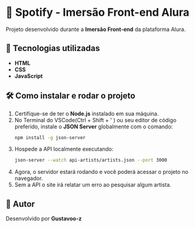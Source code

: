 # 🎵 Spotify - Imersão Front-end Alura

Projeto desenvolvido durante a **Imersão Front-end** da plataforma Alura.

## 🚀 Tecnologias utilizadas
- **HTML**  
- **CSS**  
- **JavaScript**  

## 🛠️ Como instalar e rodar o projeto

1. Certifique-se de ter o **Node.js** instalado em sua máquina.
2. No Terminal do VSCode(Ctrl + Shift + ' ) ou seu editor de código preferido, instale o **JSON Server** globalmente com o comando:
   ```sh
   npm install -g json-server
   ```
3. Hospede a API localmente executando:
   ```sh
   json-server --watch api-artists/artists.json --port 3000
   ```
4. Agora, o servidor estará rodando e você poderá acessar o projeto no navegador.
5. Sem a API o site irá relatar um erro ao pesquisar algum artista.

## 👤 Autor  
Desenvolvido por **Gustavoo-z**
